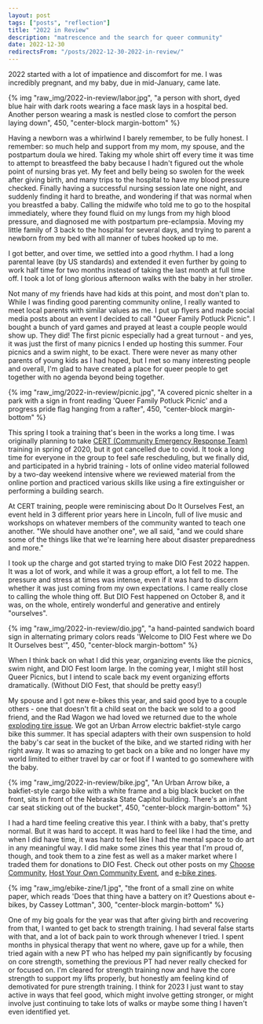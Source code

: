```yaml
---
layout: post
tags: ["posts", "reflection"]
title: "2022 in Review"
description: "matrescence and the search for queer community"
date: 2022-12-30
redirectsFrom: "/posts/2022-12-30-2022-in-review/"
---
```


2022 started with a lot of impatience and discomfort for me. I was incredibly pregnant, and my baby, due in mid-January, came late. 

{% img "raw_img/2022-in-review/labor.jpg", "a person with short, dyed blue hair with dark roots wearing a face mask lays in a hospital bed. Another person wearing a mask is nestled close to comfort the person laying down", 450, "center-block margin-bottom" %}

Having a newborn was a whirlwind I barely remember, to be fully honest. I remember: so much help and support from my mom, my spouse, and the postpartum doula we hired. Taking my whole shirt off every time it was time to attempt to breastfeed the baby because I hadn't figured out the whole point of nursing bras yet. My feet and belly being so swolen for the week after giving birth, and many trips to the hospital to have my blood pressure checked. Finally having a successful nursing session late one night, and suddenly finding it hard to breathe, and wondering if that was normal when you breastfed a baby. Calling the midwife who told me to go to the hospital immediately, where they found fluid on my lungs from my high blood pressure, and diagnosed me with postpartum pre-eclampsia. Moving my little family of 3 back to the hospital for several days, and trying to parent a newborn from my bed with all manner of tubes hooked up to me.

I got better, and over time, we settled into a good rhythm. I had a long parental leave (by US standards) and extended it even further by going to work half time for two months instead of taking the last month at full time off. I took a lot of long glorious afternoon walks with the baby in her stroller. 

Not many of my friends have had kids at this point, and most don't plan to. While I was finding good parenting community online, I really wanted to meet local parents with similar values as me. I put up flyers and made social media posts about an event I decided to call "Queer Family Potluck Picnic". I bought a bunch of yard games and prayed at least a couple people would show up. They did! The first picnic especially had a great turnout - and yes, it was just the first of many picnics I ended up hosting this summer. Four picnics and a swim night, to be exact. There were never as many other parents of young kids as I had hoped, but I met so many interesting people and overall, I'm glad to have created a place for queer people to get together with no agenda beyond being together. 

{% img "raw_img/2022-in-review/picnic.jpg", "A covered picnic shelter in a park with a sign in front reading 'Queer Family Potluck Picnic' and a progress pride flag hanging from a rafter", 450, "center-block margin-bottom" %}

This spring I took a training that's been in the works a long time. I was originally planning to take [CERT (Community Emergency Response Team)](https://www.fema.gov/emergency-managers/individuals-communities/preparedness-activities-webinars/community-emergency-response-team) training in spring of 2020, but it got cancelled due to covid. It took a long time for everyone in the group to feel safe rescheduling, but we finally did, and participated in a hybrid training - lots of online video material followed by a two-day weekend intensive where we reviewed material from the online portion and practiced various skills like using a fire extinguisher or performing a building search. 

At CERT training, people were reminiscing about Do It Ourselves Fest, an event held in 3 different prior years here in Lincoln, full of live music and workshops on whatever members of the community wanted to teach one another. "We should have another one", we all said, "and we could share some of the things like that we're learning here about disaster preparedness and more."

I took up the charge and got started trying to make DIO Fest 2022 happen. It was a lot of work, and while it was a group effort, a lot fell to me. The pressure and stress at times was intense, even if it was hard to discern whether it was just coming from my own expectations. I came really close to calling the whole thing off. But DIO Fest happened on October 8, and it was, on the whole, entirely wonderful and generative and entirely "ourselves". 

{% img "raw_img/2022-in-review/dio.jpg", "a hand-painted sandwich board sign in alternating primary colors reads 'Welcome to DIO Fest where we Do It Ourselves best'", 450, "center-block margin-bottom" %}

When I think back on what I did this year, organizing events like the picnics, swim night, and DIO Fest loom large. In the coming year, I might still host Queer Picnics, but I intend to scale back my event organizing efforts dramatically. (Without DIO Fest, that should be pretty easy!)

My spouse and I got new e-bikes this year, and said good bye to a couple others - one that doesn't fit a child seat on the back we sold to a good friend, and the Rad Wagon we had loved we returned due to the whole [exploding tire issue](https://www.bicycleretailer.com/recalls/2022/11/10/rad-power-bikes-rim-strip-safety-notices-become-cpsc-recall). We got an Urban Arrow electric bakfiet-style cargo bike this summer. It has special adapters with their own suspension to hold the baby's car seat in the bucket of the bike, and we started riding with her right away. It was so amazing to get back on a bike and no longer have my world limited to either travel by car or foot if I wanted to go somewhere with the baby. 

{% img "raw_img/2022-in-review/bike.jpg", "An Urban Arrow bike, a bakfiet-style cargo bike with a white frame and a big black bucket on the front, sits in front of the Nebraska State Capitol building. There's an infant car seat sticking out of the bucket", 450, "center-block margin-bottom" %}

I had a hard time feeling creative this year. I think with a baby, that's pretty normal. But it was hard to accept. It was hard to feel like I had the time, and when I did have time, it was hard to feel like I had the mental space to do art in any meaningful way. I did make some zines this year that I'm proud of, though, and took them to a zine fest as well as a maker market where I traded them for donations to DIO Fest. Check out other posts on my [Choose Community](/posts/2022-05-28-choose-community/), [Host Your Own Community Event](/posts/2022-05-26-community-event-zine/), and [e-bike zines](/posts/2022-06-20-ebike-zine/).

{% img "raw_img/ebike-zine/1.jpg", "the front of a small zine on white paper, which reads 'Does that thing have a battery on it? Questions about e-bikes, by Cassey Lottman", 300, "center-block margin-bottom" %}

One of my big goals for the year was that after giving birth and recovering from that, I wanted to get back to strength training. I had several false starts with that, and a lot of back pain to work through whenever I tried. I spent months in physical therapy that went no where, gave up for a while, then tried again with a new PT who has helped my pain significantly by focusing on core strength, something the previous PT had never really checked for or focused on. I'm cleared for strength training now and have the core strength to support my lifts properly, but honestly am feeling kind of demotivated for pure strength training. I think for 2023 I just want to stay active in ways that feel good, which might involve getting stronger, or might involve just continuing to take lots of walks or maybe some thing I haven't even identified yet. 








